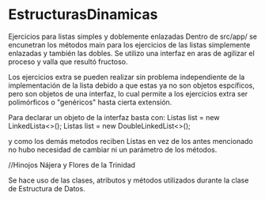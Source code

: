 # EstructurasDinamicas
Ejercicios para listas simples y doblemente enlazadas
Dentro de src/app/ se encunetran los métodos main para los ejercicios de las listas simplemente enlazadas y también las dobles. 
Se utilizo una interfaz en aras de agilizar el proceso y valla que resultó fructoso. 

Los ejercicios extra se pueden realizar sin problema independiente de la implementación de la lista debido a que estas ya no son objetos
espcíficos, pero son objetos de una interfaz, lo cual permite a los ejercicios extra ser polimórficos o "genéricos" hasta cierta extensión.

Para declarar un objeto de la interfaz basta con: 
  Listas<T> list = new LinkedLista<>();
  Listas<T> list = new DoubleLinkedList<>(); 
  
  y como los demás metodos reciben Listas<T> en vez de los antes mencionado no hubo necesidad de cambiar ni un parámetro de los métodos. 
  
//Hinojos Nájera y Flores de la Trinidad

Se hace uso de las clases, atributos y métodos utilizados durante la clase de Estructura de Datos. 

